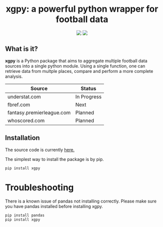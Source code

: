 
<p align="center">
  <h1 align="center">
    xgpy: a powerful python wrapper for football data
  </h1>
</p>
<p align="center">
   <a href="https://travis-ci.com/rkaahean/xgpy"><img src="https://travis-ci.com/rkaahean/xgpy.svg?branch=main"></a>
   <a href="https://xgpy.readthedocs.io/en/latest/"><img src="https://readthedocs.org/projects/xgpy/badge/?version=latest"></a>
</p>

## What is it?

**xgpy** is a Python package that aims to aggregate multiple football data sources into a single python module.
Using a single function, one can retrieve data from multple places, compare and perform a more complete analysis.


| Source | Status |
| -------|--------|
| understat.com | In Progress |
| fbref.com | Next |
| fantasy.premierleague.com | Planned |
| whoscored.com | Planned |

## Installation

The source code is currently [here.](https://github.com/rkaahean/xgpy)

The simplest way to install the package is by pip.
```
pip install xgpy
```

# Troubleshooting

There is a known issue of pandas not installing correctly. Please make sure you have pandas
installed before installing xgpy.

```
pip install pandas
pip install xgpy
```
